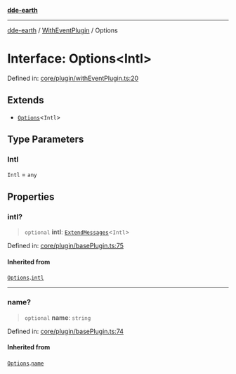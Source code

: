 [**dde-earth**](../../../../README.md)

***

[dde-earth](../../../../globals.md) / [WithEventPlugin](../README.md) / Options

# Interface: Options\<Intl\>

Defined in: [core/plugin/withEventPlugin.ts:20](https://github.com/dde-platform/dde-earth/blob/71bf8cd183d78890e103803e0d8bb92050729fda/packages/dde-earth/src/core/plugin/withEventPlugin.ts#L20)

## Extends

- [`Options`](../../BasePlugin/interfaces/Options.md)\<`Intl`\>

## Type Parameters

### Intl

`Intl` = `any`

## Properties

### intl?

> `optional` **intl**: [`ExtendMessages`](../../I18N/type-aliases/ExtendMessages.md)\<`Intl`\>

Defined in: [core/plugin/basePlugin.ts:75](https://github.com/dde-platform/dde-earth/blob/71bf8cd183d78890e103803e0d8bb92050729fda/packages/dde-earth/src/core/plugin/basePlugin.ts#L75)

#### Inherited from

[`Options`](../../BasePlugin/interfaces/Options.md).[`intl`](../../BasePlugin/interfaces/Options.md#intl-1)

***

### name?

> `optional` **name**: `string`

Defined in: [core/plugin/basePlugin.ts:74](https://github.com/dde-platform/dde-earth/blob/71bf8cd183d78890e103803e0d8bb92050729fda/packages/dde-earth/src/core/plugin/basePlugin.ts#L74)

#### Inherited from

[`Options`](../../BasePlugin/interfaces/Options.md).[`name`](../../BasePlugin/interfaces/Options.md#name)
